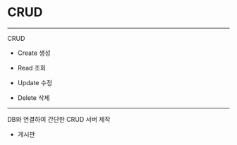 # CRUD

---

CRUD 

+ Create 생성

+ Read 조회

+ Update 수정

+ Delete 삭제

---

DB와 연결하여 간단한 CRUD 서버 제작

+ 게시판